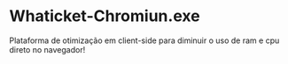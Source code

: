 # Whaticket-Chromiun.exe
Plataforma de otimização em client-side para diminuir o uso de ram e cpu direto no navegador!
